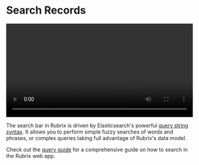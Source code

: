 # Search Records

<video width="100%" controls><source src="../../_static/reference/webapp/search_records.mp4" type="video/mp4"></video>

The search bar in Rubrix is driven by Elasticsearch's powerful [query string syntax](https://www.elastic.co/guide/en/elasticsearch/reference/7.10/query-dsl-query-string-query.html#query-string-syntax).
It allows you to perform simple fuzzy searches of words and phrases, or complex queries taking full advantage of Rubrix's data model.

Check out the [query guide](../../guides/queries.md) for a comprehensive guide on how to search in the Rubrix web app.
